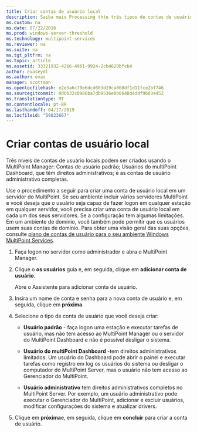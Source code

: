 ```yaml
---
title: Criar contas de usuário local
description: Saiba mais Processing thte três tipos de contas de usuário do MultiPoint Services
ms.custom: na
ms.date: 07/22/2016
ms.prod: windows-server-threshold
ms.technology: multipoint-services
ms.reviewer: na
ms.suite: na
ms.tgt_pltfrm: na
ms.topic: article
ms.assetid: 33321932-4266-4961-9924-2cb4620bfcb4
author: evaseydl
ms.author: evas
manager: scottman
ms.openlocfilehash: e2e5a6c79e6dcd603d19ca868df1d11fce2bf746
ms.sourcegitcommit: 0d0b32c8986ba7db9536e0b8648d4ddf9b03e452
ms.translationtype: MT
ms.contentlocale: pt-BR
ms.lasthandoff: 04/17/2019
ms.locfileid: "59823667"
---
```

# <a name="create-local-user-accounts"></a>Criar contas de usuário local
Três níveis de contas de usuário locais podem ser criados usando o MultiPoint Manager: Contas de usuário padrão; Usuários do multiPoint Dashboard, que têm direitos administrativos; e as contas de usuário administrativo completas.  
  
Use o procedimento a seguir para criar uma conta de usuário local em um servidor do MultiPoint. Se seu ambiente incluir vários servidores MultiPoint e você deseja que o usuário seja capaz de fazer logon em qualquer estação em qualquer servidor, você precisa criar uma conta de usuário local em cada um dos seus servidores. Se a configuração tem algumas limitações. Em um ambiente de domínio, você também pode permitir que os usuários usem suas contas de domínio. Para obter uma visão geral das suas opções, consulte [plano de contas de usuário para o seu ambiente Windows MultiPoint Services](Plan-user-accounts-for-your-MultiPoint-services-environment.md).  
   
1.  Faça logon no servidor como administrador e abra o MultiPoint Manager.  
  
2.  Clique o **os usuários** guia e, em seguida, clique em **adicionar conta de usuário**.  
  
    Abre o Assistente para adicionar conta de usuário.  
  
3.  Insira um nome de conta e senha para a nova conta de usuário e, em seguida, clique em **próxima**.  
  
4.  Selecione o tipo de conta de usuário que você deseja criar:  
  
    -   **Usuário padrão** - faça logon uma estação e executar tarefas de usuário, mas não tem acesso ao MultiPoint Manager ou o servidor do MultiPoint Dashboard e não é possível desligar o sistema.  
  
    -   **Usuário do multiPoint Dashboard** -tem direitos administrativos limitados. Um usuário do Dashboard pode abrir o painel e executar tarefas como registro em log os usuários do sistema ou desligar o computador do MultiPoint Server, mas o usuário não tem acesso ao Gerenciador do MultiPoint.  
  
    -   **Usuário administrativo** tem direitos administrativos completos no MultiPoint Server. Por exemplo, um usuário administrativo pode executar o Gerenciador do MultiPoint, adicionar e excluir usuários, modificar configurações do sistema e atualizar drivers.  
  
5.  Clique em **próxima**e, em seguida, clique em **concluir** para criar a conta de usuário.